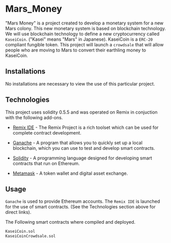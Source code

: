 # Mars_Money

"Mars Money" is a project created to develop a monetary system for a new Mars colony. This new monetary system is based
on blockchain technology. We will use blockchain technology to define a new cryptocurrency called `KaseiCoin`. ("Kasei" means
"Mars" in Japanese). KaseiCoin is a `ERC-20` compliant fungible token. This project will launch a `crowdsale` that will allow
people who are moving to Mars to convert their earthling money to KaseiCoin.

## Installations

No installations are necessary to view the use of this particular project.

## Technologies

This project uses solidity 0.5.5 and was operated on Remix in conjuction with the following add-ons.

* [Remix IDE](https://remix-project.org/) - The Remix Project is a rich toolset which can be used for complete
contract development.

* [Ganache](https://trufflesuite.com/ganache/) - A program that allows you to quickly set up a local blockchain, which you can use to test and develop
smart contracts.

* [Solidity](https://soliditylang.org/) - A programming language designed for developing smart contracts that run on Ethereum.

* [Metamask](https://metamask.io/) - A token wallet and digital asset exchange.


## Usage

`Ganache` is used to provide Ethereum accounts. The `Remix IDE` is launched for the use of smart contracts.
(See the Technologies section above for direct links).

The Following smart contracts where compiled and deployed.

```python
KaseiCoin.sol
KaseiCoinCrowdsale.sol
```
